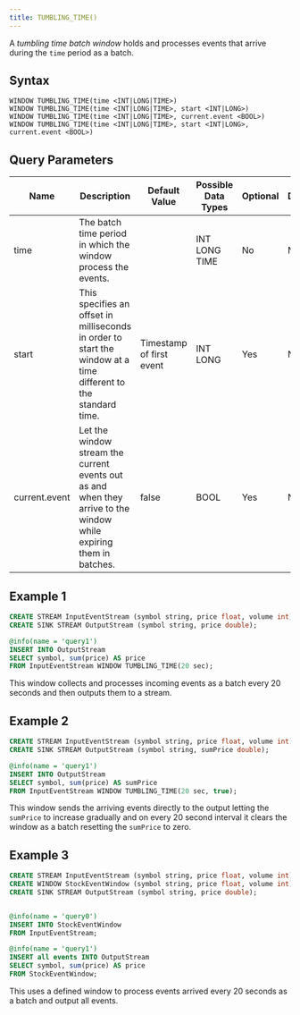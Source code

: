 ```yaml
---
title: TUMBLING_TIME()
---
```


A _tumbling time batch window_ holds and processes events that arrive during the `time` period as a batch.

## Syntax

    WINDOW TUMBLING_TIME(time <INT|LONG|TIME>)
    WINDOW TUMBLING_TIME(time <INT|LONG|TIME>, start <INT|LONG>)
    WINDOW TUMBLING_TIME(time <INT|LONG|TIME>, current.event <BOOL>)
    WINDOW TUMBLING_TIME(time <INT|LONG|TIME>, start <INT|LONG>, current.event <BOOL>)

## Query Parameters

| Name              | Description       | Default Value            | Possible Data Types | Optional | Dynamic |
|--------------|----------------------------------------------------|----------------|----------------|----------|---------|
| time      | The batch time period in which the window process the events.       |          | INT LONG TIME       | No       | No      |
| start      | This specifies an offset in milliseconds in order to start the window at a time different to the standard time.    | Timestamp of first event | INT LONG      | Yes      | No      |
| current.event | Let the window stream the current events out as and when they arrive to the window while expiring them in batches. | false     | BOOL     | Yes      | No      |

## Example 1

```sql
CREATE STREAM InputEventStream (symbol string, price float, volume int);
CREATE SINK STREAM OutputStream (symbol string, price double);

@info(name = 'query1')
INSERT INTO OutputStream
SELECT symbol, sum(price) AS price
FROM InputEventStream WINDOW TUMBLING_TIME(20 sec);
```

This window collects and processes incoming events as a batch every 20 seconds and then outputs them to a stream.

## Example 2

```sql
CREATE STREAM InputEventStream (symbol string, price float, volume int);
CREATE SINK STREAM OutputStream (symbol string, sumPrice double);

@info(name = 'query1')
INSERT INTO OutputStream
SELECT symbol, sum(price) AS sumPrice
FROM InputEventStream WINDOW TUMBLING_TIME(20 sec, true);
```

This window sends the arriving events directly to the output letting the `sumPrice` to increase gradually and on every 20 second interval it clears the window as a batch resetting the `sumPrice` to zero.

## Example 3

```sql
CREATE STREAM InputEventStream (symbol string, price float, volume int);
CREATE WINDOW StockEventWindow (symbol string, price float, volume int) TUMBLING_TIME(20 sec) output all events;
CREATE SINK STREAM OutputStream (symbol string, price double);


@info(name = 'query0')
INSERT INTO StockEventWindow
FROM InputEventStream;

@info(name = 'query1')
INSERT all events INTO OutputStream 
SELECT symbol, sum(price) AS price
FROM StockEventWindow;
```

This uses a defined window to process events arrived every 20 seconds as a batch and output all events.
